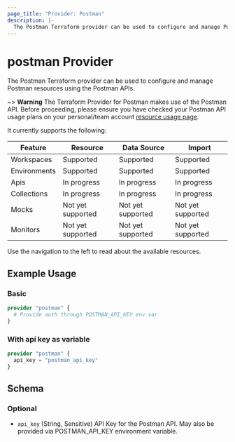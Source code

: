 ```yaml
---
page_title: "Provider: Postman"
description: |-
  The Postman Terraform provider can be used to configure and manage Postman resources using the Postman APIs
---
```


# postman Provider

The Postman Terraform provider can be used to configure and manage Postman
resources using the Postman APIs.

~> **Warning** The Terraform Provider for Postman makes use of the Postman API.
Before proceeding, please ensure you have checked your Postman API usage plans
on your personal/team account
[resource usage page](https://web.postman.co/billing/add-ons/overview).

It currently supports the following:

| Feature      | Resource          | Data Source       | Import            |
| ------------ | ----------------- | ----------------- | ----------------- |
| Workspaces   | Supported         | Supported         | Supported         |
| Environments | Supported         | Supported         | Supported         |
| Apis         | In progress       | In progress       | In progress       |
| Collections  | In progress       | In progress       | In progress       |
| Mocks        | Not yet supported | Not yet supported | Not yet supported |
| Monitors     | Not yet supported | Not yet supported | Not yet supported |

Use the navigation to the left to read about the available resources.

## Example Usage

### Basic

```terraform
provider "postman" {
  # Provide auth through POSTMAN_API_KEY env var
}
```

### With api key as variable

```terraform
provider "postman" {
  api_key = "postman_api_key"
}
```

<!-- schema generated by tfplugindocs -->

## Schema

### Optional

- `api_key` (String, Sensitive) API Key for the Postman API. May also be
  provided via POSTMAN_API_KEY environment variable.
